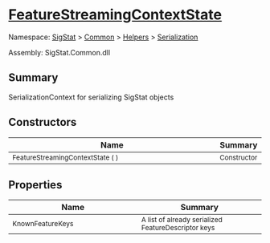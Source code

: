 # [FeatureStreamingContextState](./FeatureStreamingContextState.md)

Namespace: [SigStat]() > [Common](./../../README.md) > [Helpers](./../README.md) > [Serialization](./README.md)

Assembly: SigStat.Common.dll

## Summary
SerializationContext for serializing SigStat objects

## Constructors

| Name | Summary | 
| --- | --- | 
| <sub>FeatureStreamingContextState (  )</sub><img width=200/>| <sub>Constructor</sub>| <br>


## Properties

| Name | Summary | 
| --- | --- | 
| <sub>KnownFeatureKeys</sub><img width=200/>| <sub>A list of already serialized FeatureDescriptor keys</sub>| <br>


